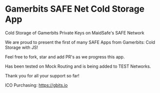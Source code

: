# Gamerbits SAFE Net Cold Storage App
Cold Storage of Gamerbits Private Keys on MaidSafe's SAFE Network

We are proud to present the first of many SAFE Apps from Gamerbits: Cold Storage with JS!

Feel free to fork, star and add PR's as we progress this app.

Has been tested on Mock Routing and is being added to TEST Networks.

Thank you for all your support so far!

ICO Purchasing: https://gbits.io
